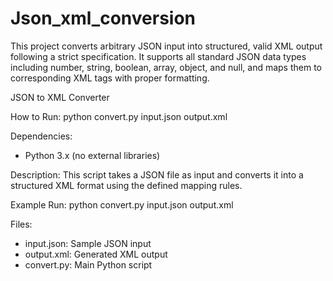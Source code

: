 # Json_xml_conversion
This project converts arbitrary JSON input into structured, valid XML output following a strict specification. It supports all standard JSON data types including number, string, boolean, array, object, and null, and maps them to corresponding XML tags with proper formatting.

JSON to XML Converter

How to Run:
python convert.py input.json output.xml

Dependencies:
- Python 3.x (no external libraries)

Description:
This script takes a JSON file as input and converts it into a structured XML format using the defined mapping rules.

Example Run:
python convert.py input.json output.xml

Files:
- input.json: Sample JSON input
- output.xml: Generated XML output
- convert.py: Main Python script
